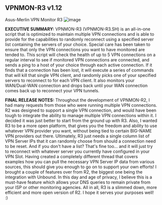 ## VPNMON-R3 v1.12
Asus-Merlin VPN Monitor R3
![image](https://github.com/ViktorJp/VPNMON-R3/assets/97465574/4764e2bd-0f1c-4e00-8c2a-54ed70f254b7)

**EXECUTIVE SUMMARY:** VPNMON-R3 (VPNMON-R3.SH) is an all-in-one script that is optimized to maintain multiple VPN connections and is able to provide for the capabilities to randomly reconnect using a specified server list containing the servers of your choice. Special care has been taken to ensure that only the VPN connections you want to have monitored are tended to. This script will check the health of up to 5 VPN connections on a regular interval to see if monitored VPN connections are connected, and sends a ping to a host of your choice through each active connection. If it finds that a connection has been lost, it will execute a series of commands that will kill that single VPN client, and randomly picks one of your specified servers to reconnect to for each VPN client. It also monitors your WAN/Dual-WAN connection and drops back until your WAN connection comes back up to reconnect your VPN tunnels.

**FINAL RELEASE NOTES:** Throughout the development of VPNMON-R2, I had many requests from those who were running multiple VPN connections. R2 was designed to support a single VPN connection, and would have been tough to integrate the ability to manage multiple VPN connections within it. I decided it was just better to start from the ground up with R3. Also, I wanted R3 to be a more open platform, that gives you the freedom and ability to use whatever VPN provider you want, without being tied to certain BIG-NAME VPN providers out there. Ultimately, R3 just needs a single column list of VPN Server IPs that it can randomly choose from should a connection need to be reset. And if you don't have a list? That's fine too... and it will just try to reconnect with whatever server you currently have configured in your VPN Slot. Having created a completely different thread that covers examples how you can pull the necessary VPN Server IP data from various sources, this should give you enough to go on to support your own efforts! I brought a couple of features over from R2, the biggest one being the integration with Unbound. In this day and age of privacy, I believe this is a must-have feature which allows your DNS queries to remain private from your ISP or other monitoring agencies. All in all, R3 is a slimmed down, more efficient and more open version of R2. I hope it serves your purposes well! :)
